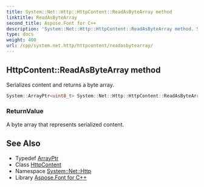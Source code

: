 ```yaml
---
title: System::Net::Http::HttpContent::ReadAsByteArray method
linktitle: ReadAsByteArray
second_title: Aspose.Font for C++
description: 'System::Net::Http::HttpContent::ReadAsByteArray method. Serializes content and returns a byte array in C++.'
type: docs
weight: 400
url: /cpp/system.net.http/httpcontent/readasbytearray/
---
```

## HttpContent::ReadAsByteArray method


Serializes content and returns a byte array.

```cpp
System::ArrayPtr<uint8_t> System::Net::Http::HttpContent::ReadAsByteArray()
```


### ReturnValue

A byte array that represents serialized content.

## See Also

* Typedef [ArrayPtr](../../../system/arrayptr/)
* Class [HttpContent](../)
* Namespace [System::Net::Http](../../)
* Library [Aspose.Font for C++](../../../)
